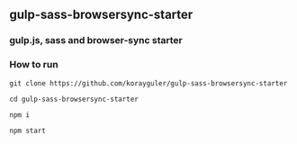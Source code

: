## gulp-sass-browsersync-starter

### gulp.js, sass and browser-sync starter

### How to run

```
git clone https://github.com/korayguler/gulp-sass-browsersync-starter
```
```
cd gulp-sass-browsersync-starter
```
```
npm i
```
```
npm start
```
